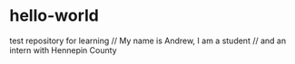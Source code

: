 # hello-world
test repository for learning
// My name is Andrew, I am a student
// and an intern with Hennepin County
